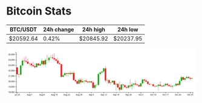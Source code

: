 # Bitcoin Stats

BTC/USDT|24h change|24h high|24h low|
|---|---|---|---|
|$20592.64|0.42%|$20845.92|$20237.95|

<img src="./chart.svg">
